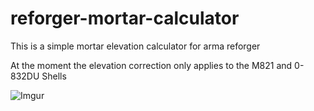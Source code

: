 # reforger-mortar-calculator
This is a simple mortar elevation calculator for arma reforger

At the moment the elevation correction only applies to the M821 and 0-832DU Shells

![Imgur](https://imgur.com/0oz89Nb.jpg)
